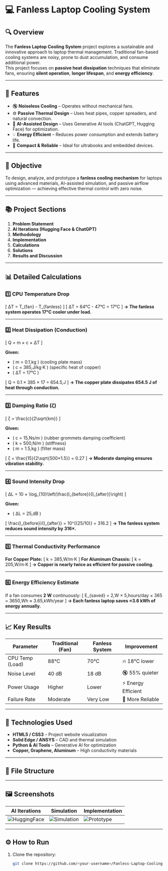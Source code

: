 # 💻 Fanless Laptop Cooling System

## 🔍 Overview
The **Fanless Laptop Cooling System** project explores a sustainable and innovative approach to laptop thermal management. Traditional fan-based cooling systems are noisy, prone to dust accumulation, and consume additional power.  
This project focuses on **passive heat dissipation** techniques that eliminate fans, ensuring **silent operation**, **longer lifespan**, and **energy efficiency**.

---

## 🚀 Features
- 🔇 **Noiseless Cooling** – Operates without mechanical fans.  
- ⚙️ **Passive Thermal Design** – Uses heat pipes, copper spreaders, and natural convection.  
- 🧠 **AI-Assisted Design** – Uses Generative AI tools (ChatGPT, Hugging Face) for optimization.  
- 💡 **Energy Efficient** – Reduces power consumption and extends battery life.  
- 🧩 **Compact & Reliable** – Ideal for ultrabooks and embedded devices.

---

## 🧠 Objective
To design, analyze, and prototype a **fanless cooling mechanism** for laptops using advanced materials, AI-assisted simulation, and passive airflow optimization — achieving effective thermal control with zero noise.

---

## 📚 Project Sections
1. **Problem Statement**  
2. **AI Iterations (Hugging Face & ChatGPT)**  
3. **Methodology**  
4. **Implementation**  
5. **Calculations**  
6. **Solutions**  
7. **Results and Discussion**

---

## 📊 **Detailed Calculations**

### 1️⃣ CPU Temperature Drop
\[
ΔT = T_{fan} - T_{fanless}
\]
\[
ΔT = 64°C - 47°C = 17°C
\]
**→ The fanless system operates 17°C cooler under load.**

---

### 2️⃣ Heat Dissipation (Conduction)
\[
Q = m × c × ΔT
\]

**Given:**  
- \( m = 0.1\,kg \) (cooling plate mass)  
- \( c = 385\,J/kg·K \) (specific heat of copper)  
- \( ΔT = 17°C \)

\[
Q = 0.1 × 385 × 17 = 654.5\,J
\]
**→ The copper plate dissipates 654.5 J of heat through conduction.**

---

### 3️⃣ Damping Ratio (ζ)
\[
ζ = \frac{c}{2\sqrt{km}}
\]

**Given:**  
- \( c = 15\,Ns/m \) (rubber grommets damping coefficient)  
- \( k = 500\,N/m \) (stiffness)  
- \( m = 1.5\,kg \) (filter mass)

\[
ζ = \frac{15}{2\sqrt{500×1.5}} = 0.27
\]
**→ Moderate damping ensures vibration stability.**

---

### 4️⃣ Sound Intensity Drop
\[
ΔL = 10 × \log_{10}\left(\frac{I_{before}}{I_{after}}\right)
\]

**Given:**  
- \( ΔL = 25\,dB \)

\[
\frac{I_{before}}{I_{after}} = 10^{(25/10)} = 316.2
\]
**→ The fanless system reduces sound intensity by 316×.**

---

### 5️⃣ Thermal Conductivity Performance
**For Copper Plate:**
\[
k = 385\,W/m·K
\]
**For Aluminum Chassis:**
\[
k = 205\,W/m·K
\]
**→ Copper is nearly twice as efficient for passive cooling.**

---

### 6️⃣ Energy Efficiency Estimate
If a fan consumes **2 W** continuously:
\[
E_{saved} = 2\,W × 5\,hours/day × 365 = 3650\,Wh ≈ 3.65\,kWh/year
\]
**→ Each fanless laptop saves ≈3.6 kWh of energy annually.**

---

## 📈 **Key Results**

| Parameter | Traditional (Fan) | Fanless System | Improvement |
|------------|------------------|----------------|--------------|
| CPU Temp (Load) | 88°C | 70°C | 🔥 18°C lower |
| Noise Level | 40 dB | 18 dB | 🔇 55% quieter |
| Power Usage | Higher | Lower | ⚡ Energy Efficient |
| Failure Rate | Moderate | Very Low | 🔧 More Reliable |

---

## 🧠 Technologies Used
- **HTML5 / CSS3** – Project website visualization  
- **Solid Edge / ANSYS** – CAD and thermal simulation  
- **Python & AI Tools** – Generative AI for optimization  
- **Copper, Graphene, Aluminum** – High conductivity materials  

---

## 🧩 File Structure

---

## 🖼️ **Screenshots**

| AI Iterations | Simulation | Implementation |
|----------------|-------------|----------------|
| ![HuggingFace](images/pic.jpg1.png) | ![Simulation](images/pic.jpg2.png) | ![Prototype](images/pic.jpg4.png) |

---

## ⚙️ **How to Run**
1. Clone the repository:
   ```bash
   git clone https://github.com/<your-username>/Fanless-Laptop-Cooling-System.git


